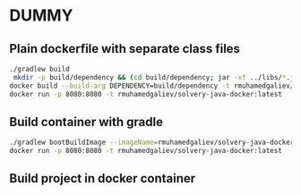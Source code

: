 # DUMMY

## Plain dockerfile with separate class files

```bash
./gradlew build
 mkdir -p build/dependency && (cd build/dependency; jar -xf ../libs/*.jar)
docker build --build-arg DEPENDENCY=build/dependency -t rmuhamedgaliev/solvery-java-docker .
docker run -p 8080:8080 -t rmuhamedgaliev/solvery-java-docker:latest
```

## Build container with gradle

```bash
./gradlew bootBuildImage --imageName=rmuhamedgaliev/solvery-java-docker
docker run -p 8080:8080 -t rmuhamedgaliev/solvery-java-docker:latest
```

## Build project in docker container

```bash
```
